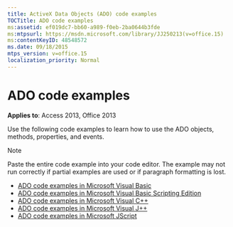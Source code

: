 ```yaml
---
title: ActiveX Data Objects (ADO) code examples
TOCTitle: ADO code examples
ms:assetid: ef019dc7-bb60-a989-f0eb-2ba0644b3fde
ms:mtpsurl: https://msdn.microsoft.com/library/JJ250213(v=office.15)
ms:contentKeyID: 48548572
ms.date: 09/18/2015
mtps_version: v=office.15
localization_priority: Normal
---
```


# ADO code examples

**Applies to**: Access 2013, Office 2013

Use the following code examples to learn how to use the ADO objects, methods, properties, and events.

> [!NOTE]
> Paste the entire code example into your code editor. The example may not run correctly if partial examples are used or if paragraph formatting is lost.

- [ADO code examples in Microsoft Visual Basic](ado-code-examples-in-microsoft-visual-basic.md)
- [ADO code examples in Microsoft Visual Basic Scripting Edition](ado-code-examples-in-microsoft-visual-basic-scripting-edition.md)
- [ADO code examples in Microsoft Visual C++](ado-code-examples-in-microsoft-visual-c.md)
- [ADO code examples in Microsoft Visual J++](ado-code-examples-in-microsoft-visual-j.md)
- [ADO code examples in Microsoft JScript](ado-code-examples-in-microsoft-jscript.md)

